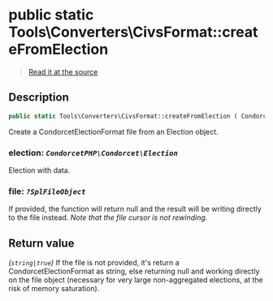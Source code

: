 # public static Tools\Converters\CivsFormat::createFromElection

> [Read it at the source](https://github.com/julien-boudry/Condorcet/blob/master/src/Tools/Converters/CivsFormat.php#L26)

## Description    

```php
public static Tools\Converters\CivsFormat::createFromElection ( CondorcetPHP\Condorcet\Election $election [, ?SplFileObject $file = null] ): string|true
```

Create a CondorcetElectionFormat file from an Election object.
    

### **election:** *`CondorcetPHP\Condorcet\Election`*   
Election with data.    


### **file:** *`?SplFileObject`*   
If provided, the function will return null and the result will be writing directly to the file instead. _Note that the file cursor is not rewinding_.    


## Return value   

*(`string|true`)* If the file is not provided, it's return a CondorcetElectionFormat as string, else returning null and working directly on the file object (necessary for very large non-aggregated elections, at the risk of memory saturation).

